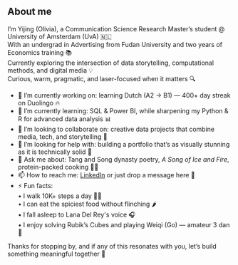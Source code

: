 ## About me

I’m Yijing (Olivia), a Communication Science Research Master’s student @ University of Amsterdam (UvA) 🇳🇱  
With an undergrad in Advertising from Fudan University and two years of Economics training 📚  
Currently exploring the intersection of data storytelling, computational methods, and digital media 💡  
Curious, warm, pragmatic, and laser-focused when it matters 🔍  

- 🔭 I’m currently working on: learning Dutch (A2 → B1) — 400+ day streak on Duolingo 🔥  
- 🌱 I’m currently learning: SQL & Power BI, while sharpening my Python & R for advanced data analysis 📊  
- 👯 I’m looking to collaborate on: creative data projects that combine media, tech, and storytelling 🤝
- 🤔 I’m looking for help with: building a portfolio that’s as visually stunning as it is technically solid 🎨
- 💬 Ask me about: Tang and Song dynasty poetry, *A Song of Ice and Fire*, protein-packed cooking 🥦🍗
- 📫 How to reach me: [LinkedIn](https://www.linkedin.com/in/yijing-yang-fudan/) or just drop a message here 💌
- ⚡ Fun facts:  
   • I walk 10K+ steps a day 🚶‍♀️  
   • I can eat the spiciest food without flinching 🌶️  
   • I fall asleep to Lana Del Rey's voice 🎧  
   • I enjoy solving Rubik’s Cubes and playing Weiqi (Go) — amateur 3 dan 🧩  

Thanks for stopping by, and if any of this resonates with you, let’s build something meaningful together 🌸
